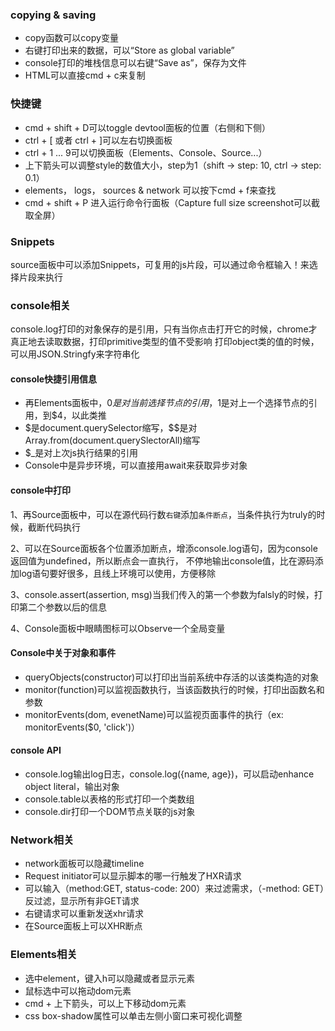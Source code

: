 ### copying & saving
- copy函数可以copy变量
- 右键打印出来的数据，可以“Store as global variable”
- console打印的堆栈信息可以右键“Save as”，保存为文件
- HTML可以直接cmd + c来复制

### 快捷键
- cmd + shift + D可以toggle devtool面板的位置（右侧和下侧）
- ctrl + [ 或者 ctrl + ]可以左右切换面板
- ctrl + 1 ... 9可以切换面板（Elements、Console、Source...）
- 上下箭头可以调整style的数值大小，step为1（shift -> step: 10, ctrl -> step: 0.1）
- elements， logs， sources & network 可以按下cmd + f来查找
- cmd + shift + P 进入运行命令行面板（Capture full size screenshot可以截取全屏）


### Snippets
source面板中可以添加Snippets，可复用的js片段，可以通过命令框输入！来选择片段来执行


### console相关

console.log打印的对象保存的是引用，只有当你点击打开它的时候，chrome才真正地去读取数据，打印primitive类型的值不受影响
打印object类的值的时候，可以用JSON.Stringfy来字符串化

#### console快捷引用信息
- 再Elements面板中，$0是对当前选择节点的引用，$1是对上一个选择节点的引用，到$4，以此类推
- \$是document.querySelector缩写，$$是对Array.from(document.querySlectorAll)缩写
- $_是对上次js执行结果的引用
- Console中是异步环境，可以直接用await来获取异步对象

#### console中打印
1、再Source面板中，可以在源代码行数`右键`添加`条件断点`，当条件执行为truly的时候，截断代码执行

2、可以在Source面板各个位置添加断点，增添console.log语句，因为console返回值为undefined，所以断点会一直执行，
不停地输出console值，比在源码添加log语句要好很多，且线上环境可以使用，方便移除

3、console.assert(assertion, msg)当我们传入的第一个参数为falsly的时候，打印第二个参数以后的信息

4、Console面板中眼睛图标可以Observe一个全局变量

#### Console中关于对象和事件
- queryObjects(constructor)可以打印出当前系统中存活的以该类构造的对象
- monitor(function)可以监视函数执行，当该函数执行的时候，打印出函数名和参数
- monitorEvents(dom, evenetName)可以监视页面事件的执行（ex: monitorEvents($0, 'click')）


#### console API
- console.log输出log日志，console.log({name, age})，可以启动enhance object literal，输出对象
- console.table以表格的形式打印一个类数组
- console.dir打印一个DOM节点关联的js对象

### Network相关
- network面板可以隐藏timeline
- Request initiator可以显示脚本的哪一行触发了HXR请求
- 可以输入（method:GET, status-code: 200）来过滤需求，（-method: GET）反过滤，显示所有非GET请求
- 右键请求可以重新发送xhr请求
- 在Source面板上可以XHR断点


### Elements相关
- 选中element，键入h可以隐藏或者显示元素
- 鼠标选中可以拖动dom元素
- cmd + 上下箭头，可以上下移动dom元素
- css box-shadow属性可以单击左侧小窗口来可视化调整
